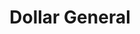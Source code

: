 ---
title: "Dollar General"
url: /topeka/dollar-general-southwest-fairlawn-road/
shop: variety store
---
